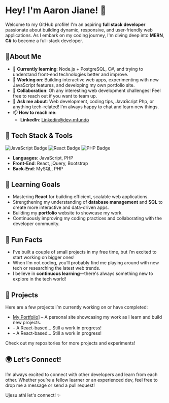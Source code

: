 # Hey! I'm **Aaron Jiane**! 🚀
Welcome to my GitHub profile! I'm an aspiring **full stack developer** passionate about building dynamic, responsive, and user-friendly web applications. As I embark on my coding journey, I'm diving deep into **MERN**, **C#** to become a full-stack developer.  

## 🚀About Me  
- 🌱 **Currently learning**: Node.js + PostgreSQL, C#, and trying to understand front-end technologies better and improve.
- 🔭 **Working on**: Building interactive web apps, experimenting with new JavaScript features, and developing my own portfolio site.
- 👯 **Collaboration**: Oh any interesting web development challenges! Feel free to reach out if you want to team up.
- 💬 **Ask me about**: Web development, coding tips, JavaScript Php, or anything tech-related! I'm always happy to chat and learn new things.
- 📫 **How to reach me**:  
  - **LinkedIn**: <a href="https://www.linkedin.com/in/aaron-jiane-350546225/" target="_blank">Linkedin@dev-mfundo</a>

## 🔧 Tech Stack & Tools

![JavaScript Badge](https://img.shields.io/badge/JavaScript-ES6-brightgreen?style=flat-square)
![React Badge](https://img.shields.io/badge/React-16.13-blue?style=flat-square)
![PHP Badge](https://img.shields.io/badge/PHP-8.0-blue?style=flat-square)

- **Languages**: JavaScript, PHP
- **Front-End**: React, jQuery, Bootstrap
- **Back-End**: MySQL, PHP

## 🌱 Learning Goals  
- Mastering **React** for building efficient, scalable web applications.
- Strengthening my understanding of **database management** and **SQL** to create more interactive and data-driven apps.
- Building my **portfolio** website to showcase my work.
- Continuously improving my coding practices and collaborating with the developer community.

## 🤖 Fun Facts  
- I’ve built a couple of small projects in my free time, but I’m excited to start working on bigger ones!
- When I’m not coding, you’ll probably find me playing around with new tech or researching the latest web trends.
- I believe in **continuous learning**—there's always something new to explore in the tech world!

## 📂 Projects  
Here are a few projects I’m currently working on or have completed:  
- <a href="https://dev-mfundo.github.io/personal-website/">My Portfolio]</a> – A personal site showcasing my work as I learn and build new projects.
- **[](#)** – A React-based... Still a work in progress!
- **[](#)** – A React-based... Still a work in progress!

Check out my repositories for more projects and experiments!

## 🌍 Let's Connect!  
I’m always excited to connect with other developers and learn from each other. Whether you’re a fellow learner or an experienced dev, feel free to drop me a message or send a pull request! 

Ujesu athi let's connect! ✨
